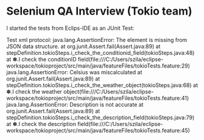 # Selenium QA Interview (Tokio team)


I started the tests from Eclips-IDE as an JUnit Test: 

Test xml protocol:
<testrun name="testRunner" project="tokioproject" tests="7" started="7" failures="3" errors="0" ignored="0">
<testsuite name="testRun.testRunner" time="6.226">
<testsuite name="Tokio team" time="6.226">
<testcase name="I want to check the city field" classname="Tokio team" time="4.834"/>
<testcase name="I want to check the conditionID field" classname="Tokio team" time="0.282">
<failure>java.lang.AssertionError: The element is missing from JSON data structure. at org.junit.Assert.fail(Assert.java:89) at stepDefinition.tokioSteps.i_check_the_conditionid_field(tokioSteps.java:48) at ✽.I check the conditionID field(file:///C:/Users/szila/eclipse-workspace/tokioproject/src/main/java/featureFiles/tokioTests.feature:29) </failure>
</testcase>
<testcase name="I want to check the condition field" classname="Tokio team" time="0.204"/>
<testcase name="I want to check the icon field" classname="Tokio team" time="0.258"/>
<testcase name="I want to check the weather object" classname="Tokio team" time="0.2">
<failure>java.lang.AssertionError: Celsius was miscalculated at org.junit.Assert.fail(Assert.java:89) at stepDefinition.tokioSteps.i_check_the_weather_object(tokioSteps.java:68) at ✽.I check the weather object(file:///C:/Users/szila/eclipse-workspace/tokioproject/src/main/java/featureFiles/tokioTests.feature:41) </failure>
</testcase>
<testcase name="I want to check the description field" classname="Tokio team" time="0.216">
<failure>java.lang.AssertionError: Description is not accurate at org.junit.Assert.fail(Assert.java:89) at stepDefinition.tokioSteps.i_check_the_description_field(tokioSteps.java:79) at ✽.I check the description field(file:///C:/Users/szila/eclipse-workspace/tokioproject/src/main/java/featureFiles/tokioTests.feature:45) </failure>
</testcase>
<testcase name="I want to check Sydneys weather date and time" classname="Tokio team" time="0.232"/>
</testsuite>
</testsuite>
</testrun>
